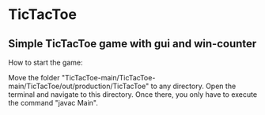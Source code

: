 # TicTacToe
Simple TicTacToe game with gui and win-counter
---
How to start the game:

Move the folder "TicTacToe-main/TicTacToe-main/TicTacToe/out/production/TicTacToe" to any directory. Open the terminal and navigate to this directory. Once there, you only have to execute the command "javac Main".

